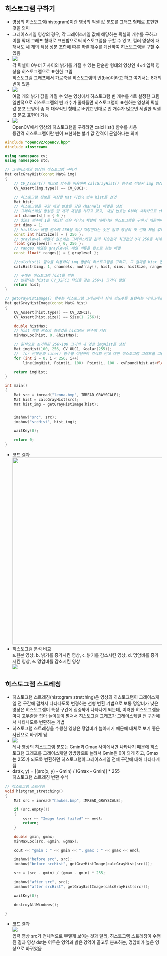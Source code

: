 ## 히스토그램 구하기
* 영상의 히스토그램(histogram)이란 영상의 픽셀 값 분포를 그래프 형태로 표현한 것을 의미
* 그레이스케일 영상의 경우, 각 그레이스케일 값에 해당하는 픽셀의 개수를 구하고 이를 막대 그래프 형태로 표현함으로써 히스토그램을 구할 수 있고, 컬러 영상에 대해서도 세 개의 색상 성분 조합에 따른 픽셀 개수를 계산하여 히스토그램을 구할 수 있음
* <img src="./img/OCV001.PNG" /> <br/> 각 픽셀이 0부터 7 사이의 밝기를 가질 수 있는 단순한 형태의 영상인 4×4 입력 영상을 히스토그램으로 표현한 그림 <br/> 히스토그램 그래프에서 가로축을 히스토그램의 빈(bin)이라고 하고 여기서는 8개의 빈이 있음
* <img src="./img/OCV002.PNG" /> <br/> 여덟 개의 밝기 값을 가질 수 있는 영상에서 히스토그램 빈 개수를 4로 설정한 그림 <br/> 일반적으로 히스토그램의 빈 개수가 줄어들면 히스토그램이 표현하는 영상의 픽셀 값 분포 모양이 좀 더 대략적인 형태로 바뀌고 반대로 빈 개수가 많으면 세밀한 픽셀 값 분포 표현이 가능
* <img src="./img/OCV003.PNG" /> <br/> OpenCV에서 영상의 히스토그램을 구하려면 calcHist() 함수를 사용 <br/> 등간격 히스토그램이란 빈이 표현하는 밝기 값 간격이 균일하다는 의미
```cpp
#include "opencv2/opencv.hpp"
#include <iostream>

using namespace cv;
using namespace std;

// 그레이스케일 영상의 히스토그램 구하기
Mat calcGrayHist(const Mat& img)
{
	// CV_Assert() 매크로 함수를 이용하여 calcGrayHist() 함수로 전달된 img 영상이 그레이스케일 영상인지를 검사
	CV_Assert(img.type() == CV_8UC1);

	// 히스토그램 정보를 저장할 Mat 타입의 변수 hist를 선언
	Mat hist;
	// 히스토그램을 구할 채널 번호를 담은 channels 배열을 생성
	// 그레이스케일 영상은 한 개의 채널을 가지고 있고, 채널 번호는 0부터 시작하므로 channels 배열은 0 하나만 원소로 가짐
	int channels[] = { 0 };
	// dims 변수에 1을 대입한 것은 하나의 채널에 대해서만 히스토그램을 구하기 때문이며, 결과로 구해지는 hist 행렬이 1차원 행렬임을 표현
	int dims = 1;
	// histSize 배열 원소에 256을 하나 지정한다는 것은 입력 영상의 첫 번째 채널 값의 범위를 256개 빈으로 나누어 히스토그램을 구하겠다는 의미
	const int histSize[] = { 256 };
	// graylevel 배열의 원소에는 그레이스케일 값의 최솟값과 최댓값인 0과 256을 차례대로 지정
	float graylevel[] = { 0, 256 };
	// ranges 배열은 graylevel 배열 이름을 원소로 갖는 배열
	const float* ranges[] = { graylevel };

	//calcHist() 함수를 이용하여 img 영상의 히스토그램을 구하고, 그 결과를 hist 변수에 저장
	calcHist(&img, 1, channels, noArray(), hist, dims, histSize, ranges);
	
	// 구해진 히스토그램 hist를 반환
	// 반환되는 hist는 CV_32FC1 타입을 갖는 256×1 크기의 행렬
	return hist;
}

// getGrayHistImage() 함수는 히스토그램 그래프에서 최대 빈도수를 표현하는 막대그래프 길이가 100픽셀이 되도록 그래프를 그리는 코드
Mat getGrayHistImage(const Mat& hist)
{
	CV_Assert(hist.type() == CV_32FC1);
	CV_Assert(hist.size() == Size(1, 256));

	double histMax;
	// hist 행렬 원소의 최댓값을 histMax 변수에 저장
	minMaxLoc(hist, 0, &histMax);

	// 흰색으로 초기화된 256×100 크기의 새 영상 imgHist를 생성
	Mat imgHist(100, 256, CV_8UC1, Scalar(255));
	//	for 반복문과 line() 함수를 이용하여 각각의 빈에 대한 히스토그램 그래프를 그림
	for (int i = 0; i < 256; i++)
		line(imgHist, Point(i, 100), Point(i, 100 - cvRound(hist.at<float>(i, 0) * 100 / histMax)), Scalar(0));

	return imgHist;
}

int main()
{
	Mat src = imread("lenna.bmp", IMREAD_GRAYSCALE);
	Mat hist = calcGrayHist(src);
	Mat hist_img = getGrayHistImage(hist);


	imshow("src", src);
	imshow("srcHist", hist_img);

	waitKey(0);

	return 0;
}
```
* 코드 결과 <br/> <img src="./img/OCV004.PNG" width="600" />
* 히스토그램 분석 비교 <br/> a.원본 영상, b. 밝기를 증가시킨 영상,  c. 밝기를 감소시킨 영상, d. 명암비를 증가시킨 영상, e. 명암비를 감소시킨 영상 <br/> <img src="./img/OCV005.PNG" />

## 히스토그램 스트레칭
* 히스토그램 스트레칭(histogram stretching)은 영상의 히스토그램이 그레이스케일 전 구간에 걸쳐서 나타나도록 변경하는 선형 변환 기법으로 보통 명암비가 낮은 영상은 히스토그램이 특정 구간에 집중되어 나타나게 되는데, 이러한 히스토그램을 마치 고무줄을 잡아 늘이듯이 펼쳐서 히스토그램 그래프가 그레이스케일 전 구간에서 나타나도록 변환하는 기법
* 히스토그램 스트레칭을 수행한 영상은 명암비가 높아지기 때문에 대체로 보기 좋은 사진으로 바뀌게 됨
* <img src="./img/OCV006.PNG" /> <br/> 레나 영상의 히스토그램 분포는 Gmin과 Gmax 사이에서만 나타나기 때문에 히스토그램 그래프를 그레이스케일 양방향으로 늘려서 Gmin은 0이 되게 하고, Gmax는 255가 되도록 변환하면 히스토그램이 그레이스케일 전체 구간에 대해 나타나게 됨
* dst(x, y) = [(src(x, y) - Gmin) / (Gmax - Gmin)] * 255 <br/> 히스토그램 스트레칭 변환 수식
```cpp
// 히스토그램 스트레칭
void histgram_stretching()
{
	Mat src = imread("hawkes.bmp", IMREAD_GRAYSCALE);

	if (src.empty())
	{
		cerr << "Image load failed" << endl;
		return;
	}

	double gmin, gmax;
	minMaxLoc(src, &gmin, &gmax);

	cout << "gmin : " << gmin << ", gmax : " << gmax << endl;

	imshow("before src", src);
	imshow("before srcHist", getGrayHistImage(calcGrayHist(src)));

	src = (src - gmin) / (gmax - gmin) * 255;

	imshow("after src", src);
	imshow("after srcHist", getGrayHistImage(calcGrayHist(src)));

	waitKey(0);

	destroyAllWindows();

}
```
* 코드 결과 <br/> <img src="./img/OCV007.PNG" /> <br/> 입력 영상 src가 전체적으로 뿌옇게 보이는 것과 달리, 히스토그램 스트레칭이 수행된 결과 영상 dst는 어두운 영역과 밝은 영역이 골고루 분포하는, 명암비가 높은 영상으로 바뀌었음
